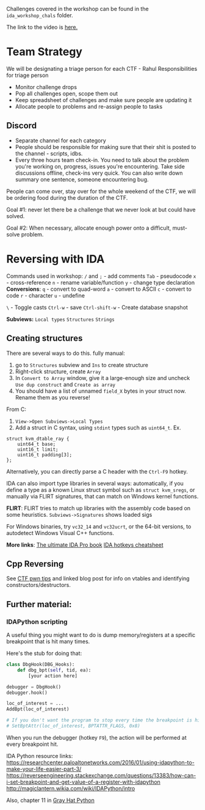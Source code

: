 Challenges covered in the workshop can be found in the `ida_workshop_chals` folder.

The link to the video is [here.](https://www.youtube.com/watch?v=Zt3vPVwd0Dc)

# Team Strategy

We will be designating a triage person for each CTF - Rahul
Responsibilities for triage person
* Monitor challenge drops
* Pop all challenges open, scope them out
* Keep spreadsheet of challenges and make sure people are updating it
* Allocate people to problems and re-assign people to tasks

## Discord
* Separate channel for each category
* People should be responsible for making sure that their shit is posted to the channel - scripts, idbs.
* Every three hours team check-in. You need to talk about the problem you're working on, progress, issues you're encountering. Take side discussions offline, check-ins very quick. You can also write down summary one sentence, someone encountering bug.

People can come over, stay over for the whole weekend of the CTF, we will be ordering food during the duration of the CTF.

Goal #1: never let there be a challenge that we never look at but could have solved.

Goal #2: When necessary, allocate enough power onto a difficult, must-solve problem.

# Reversing with IDA

Commands used in workshop:
`/` and `;` - add comments
`Tab` - pseudocode
`x` - cross-reference
`n` - rename variable/function
`y` - change type declaration
**Conversions**:
`q` - convert to quad-word
`a` - convert to ASCII
`c` - convert to code
`r` - character
`u` - undefine

`\` - Toggle casts
`Ctrl-w` - save
`Ctrl-shift-w` - Create database snapshot

**Subviews:**
`Local types`
`Structures`
`Strings`

## Creating structures

There are several ways to do this.
fully manual:
1. go to `Structures` subview and `Ins` to create structure
2. Right-click structure, create `Array`
3. In `Convert to Array` window, give it a large-enough size and uncheck `Use dup construct` and `Create as array`
4. You should have a list of unnamed `field_X` bytes in your struct now. Rename them as you reverse!

From C:
1. `View->Open Subviews->Local Types`
2. Add a struct in C syntax, using `stdint` types such as `uint64_t`. Ex.
```
struct kvm_dtable_ray {
    uint64_t base;
    uint16_t limit;
    uint16_t padding[3];
};
```
Alternatively, you can directly parse a C header with the `Ctrl-F9` hotkey.

IDA can also import type libraries in several ways: automatically, if you define a type as a known Linux struct symbol such as `struct kvm_sregs`, or manually via FLIRT signatures, that can match on Windows kernel functions.

**FLIRT**:
FLIRT tries to match up libraries with the assembly code based on some heuristics.
`Subviews->Signatures` shows loaded sigs

For Windows binaries, try `vc32_14` and `vc32ucrt`, or the 64-bit versions, to autodetect Windows Visual C++ functions.

**More links**:
[The ultimate IDA Pro book](https://repo.zenk-security.com/Reversing%20.%20cracking/The%20IDA%20Pro%20Book-2nd%20Edition-2011.pdf)
[IDA hotkeys cheatsheet](https://www.hex-rays.com/products/ida/support/freefiles/IDA_Pro_Shortcuts.pdf)

## Cpp Reversing

See [CTF pwn tips](https://github.com/TechSecCTF/CTF-pwn-tips/wiki/Cpp-Reversing) and linked blog post for info on vtables and identifying constructors/destructors.
  
## Further material:

### IDAPython scripting

A useful thing you might want to do is dump memory/registers at a specific breakpoint that is hit many times.

Here's the stub for doing that:
```python
class DbgHook(DBG_Hooks):
    def dbg_bpt(self, tid, ea):
        [your action here]

debugger = DbgHook()
debugger.hook()

loc_of_interest = ...
AddBpt(loc_of_interest)

# If you don't want the program to stop every time the breakpoint is hit, add this line
# SetBptAttr(loc_of_interest, BPTATTR_FLAGS, 0x8)
```

When you run the debugger (hotkey `F9`), the action will be performed at every breakpoint hit.

IDA Python resource links:
https://researchcenter.paloaltonetworks.com/2016/01/using-idapython-to-make-your-life-easier-part-3/
https://reverseengineering.stackexchange.com/questions/13383/how-can-i-set-breakpoint-and-get-value-of-a-register-with-idapython
http://magiclantern.wikia.com/wiki/IDAPython/intro

Also, chapter 11 in [Gray Hat Python](https://repo.zenk-security.com/Magazine%20E-book/Gray%20Hat%20Python%20-%20Python%20Programming%20for%20Hackers%20and%20Reverse%20Engineers%20(2009).pdf)
